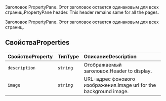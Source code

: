 <span data-ttu-id="49ef5-p101">Заголовок PropertyPane. Этот заголовок остается одинаковым для всех страниц.</span><span class="sxs-lookup"><span data-stu-id="49ef5-p101">PropertyPane header. This header remains same for all the pages.</span></span>







Заголовок PropertyPane. Этот заголовок остается одинаковым для всех страниц.




## <a name="properties"></a><span data-ttu-id="49ef5-104">Свойства</span><span class="sxs-lookup"><span data-stu-id="49ef5-104">Properties</span></span>

| <span data-ttu-id="49ef5-105">Свойство</span><span class="sxs-lookup"><span data-stu-id="49ef5-105">Property</span></span>     | <span data-ttu-id="49ef5-106">Тип</span><span class="sxs-lookup"><span data-stu-id="49ef5-106">Type</span></span>   | <span data-ttu-id="49ef5-107">Описание</span><span class="sxs-lookup"><span data-stu-id="49ef5-107">Description</span></span>|
|:-------------|:-------|:-----------|
|`description`      | `string` | <span data-ttu-id="49ef5-108">Отображаемый заголовок.</span><span class="sxs-lookup"><span data-stu-id="49ef5-108">Header to display.</span></span> |
|`image`      | `string` | <span data-ttu-id="49ef5-109">URL-адрес фонового изображения.</span><span class="sxs-lookup"><span data-stu-id="49ef5-109">Image url for the background image.</span></span> |






